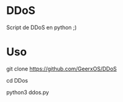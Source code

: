 # DDoS
Script de DDoS en python ;)

# Uso

git clone https://github.com/GeerxOS/DDoS

cd DDos

python3 ddos.py

